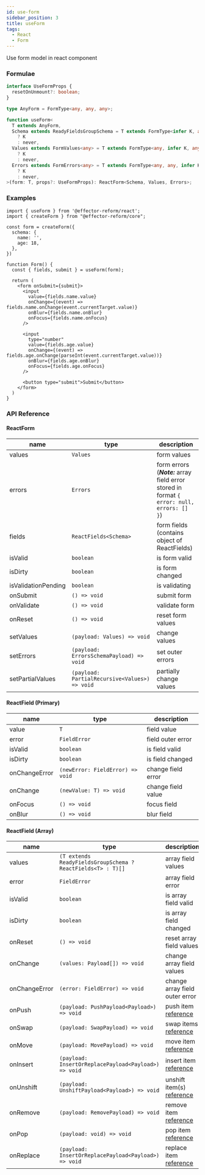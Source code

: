 ```yaml
---
id: use-form
sidebar_position: 3
title: useForm
tags:
  - React
  - Form
---
```


Use form model in react component

### Formulae

```ts
interface UseFormProps {
  resetOnUnmount?: boolean;
}

type AnyForm = FormType<any, any, any>;

function useForm<
  T extends AnyForm,
  Schema extends ReadyFieldsGroupSchema = T extends FormType<infer K, any, any>
    ? K
    : never,
  Values extends FormValues<any> = T extends FormType<any, infer K, any>
    ? K
    : never,
  Errors extends FormErrors<any> = T extends FormType<any, any, infer K>
    ? K
    : never,
>(form: T, props?: UseFormProps): ReactForm<Schema, Values, Errors>;
```

### Examples

```tsx
import { useForm } from '@effector-reform/react';
import { createForm } from "@effector-reform/core";

const form = createForm({
  schema: {
    name: '',
    age: 18,
  },
})

function Form() {
  const { fields, submit } = useForm(form);

  return (
    <form onSubmit={submit}>
      <input
        value={fields.name.value}
        onChange={(event) => fields.name.onChange(event.currentTarget.value)}
        onBlur={fields.name.onBlur}
        onFocus={fields.name.onFocus}
      />
      
      <input
        type="number"
        value={fields.age.value}
        onChange={(event) => fields.age.onChange(parseInt(event.currentTarget.value))}
        onBlur={fields.age.onBlur}
        onFocus={fields.age.onFocus}
      />
      
      <button type="submit">Submit</button>
    </form>
  )
}
```

### API Reference

#### ReactForm

| name                | type                                          | description                                                                                |
|---------------------|-----------------------------------------------|--------------------------------------------------------------------------------------------|
| values              | `Values`                                      | form values                                                                                |
| errors              | `Errors`                                      | form errors (***Note:*** array field error stored in format `{ error: null, errors: [] }`) |
| fields              | `ReactFields<Schema>`                         | form fields (contains object of ReactFields)                                               |
| isValid             | `boolean`                                     | is form valid                                                                              |
| isDirty             | `boolean`                                     | is form changed                                                                            |
| isValidationPending | `boolean`                                     | is validating                                                                              |
| onSubmit            | `() => void`                                  | submit form                                                                                |
| onValidate          | `() => void`                                  | validate form                                                                              |
| onReset             | `() => void`                                  | reset form values                                                                          |
| setValues           | `(payload: Values) => void`                   | change values                                                                              |
| setErrors           | `(payload: ErrorsSchemaPayload) => void`      | set outer errors                                                                           |
| setPartialValues    | `(payload: PartialRecursive<Values>) => void` | partially change values                                                                    |

#### ReactField (Primary)

| name          | type                             | description        |
|---------------|----------------------------------|--------------------|
| value         | `T`                              | field value        |
| error         | `FieldError`                     | field outer error  |
| isValid       | `boolean`                        | is field valid     |
| isDirty       | `boolean`                        | is field changed   |
| onChangeError | `(newError: FieldError) => void` | change field error |
| onChange      | `(newValue: T) => void`          | change field value |
| onFocus       | `() => void`                     | focus field        |
| onBlur        | `() => void`                     | blur field         |

#### ReactField (Array)

| name          | type                                                        | description                                             |
|---------------|-------------------------------------------------------------|---------------------------------------------------------|
| values        | `(T extends ReadyFieldsGroupSchema ? ReactFields<T> : T)[]` | array field values                                      |
| error         | `FieldError`                                                | array field error                                       |
| isValid       | `boolean`                                                   | is array field valid                                    |
| isDirty       | `boolean`                                                   | is array field changed                                  |
| onReset       | `() => void`                                                | reset array field values                                |
| onChange      | `(values: Payload[]) => void`                               | change array field values                               |
| onChangeError | `(error: FieldError) => void`                               | change array field outer error                          |
| onPush        | `(payload: PushPayload<Payload>) => void`                   | push item [reference](../core/create-array-field)       |
| onSwap        | `(payload: SwapPayload) => void`                            | swap items [reference](../core/create-array-field)      |
| onMove        | `(payload: MovePayload) => void`                            | move item [reference](../core/create-array-field)       |
| onInsert      | `(payload: InsertOrReplacePayload<Payload>) => void`        | insert item [reference](../core/create-array-field)     |
| onUnshift     | `(payload: UnshiftPayload<Payload>) => void`                | unshift item(s) [reference](../core/create-array-field) |
| onRemove      | `(payload: RemovePayload) => void`                          | remove item [reference](../core/create-array-field)     |
| onPop         | `(payload: void) => void`                                   | pop item [reference](../core/create-array-field)        |
| onReplace     | `(payload: InsertOrReplacePayload<Payload>) => void`        | replace item [reference](../core/create-array-field)    |